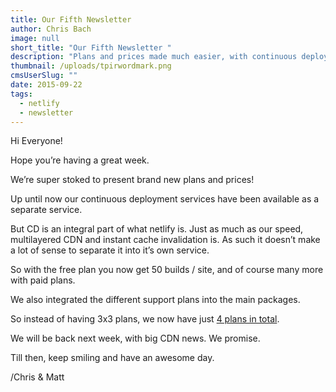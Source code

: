 ```yaml
---
title: Our Fifth Newsletter
author: Chris Bach
image: null
short_title: "Our Fifth Newsletter "
description: "Plans and prices made much easier, with continuous deployment and support integrated in hosting plans."
thumbnail: /uploads/tpirwordmark.png
cmsUserSlug: ""
date: 2015-09-22
tags:
  - netlify
  - newsletter
---
```


Hi Everyone!

Hope you’re having a great week.

We’re super stoked to present brand new plans and prices!

Up until now our continuous deployment services have been available as a separate service.

But CD is an integral part of what netlify is. Just as much as our speed, multilayered CDN and instant cache invalidation is. As such it doesn’t make a lot of sense to separate it into it’s own service.

So with the free plan you now get 50 builds / site, and of course many more with paid plans.

We also integrated the different support plans into the main packages.

So instead of having 3x3 plans, we now have just [4 plans in total](https://www.netlify.com/pricing).

We will be back next week, with big CDN news. We promise.

Till then, keep smiling and have an awesome day.

/Chris & Matt
